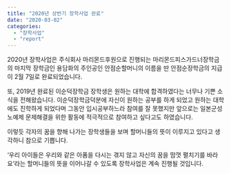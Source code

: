 ```yaml
---
title: "2020년 상반기 장학사업 완료"
date: "2020-03-02"
categories: 
  - "장학사업"
  - "report"
---
```


2020년 장학사업은 주식회사 마리몬드후원으로 진행되는 마리몬드피스가드너장학금의 마지막 장학금인 용담화의 주인공인 안점순할머니의 이름을 딴 안점순장학금의 지급이 2월 7일로 완료되었습니다.

또, 2019년 완료된 이순덕장학금 장학생은 원하는 대학에 합격하였다는 너무나 기쁜 소식을 전해왔습니다. 이순덕장학금덕분에 자신이 원하는 공부를 하게 되었고 원하는 대학에도 진학하게 되었다며 그동안 입시공부하느라 참여를 잘 못했지만 앞으로는 일본군성노예제 문제해결을 위한 활동에 적극적으로 참여하고 싶다고도 하였습니다.

이렇듯 각자의 꿈을 향해 나가는 장학생들을 보며 할머니들의 뜻이 이루지고 있다고 생각하니 참으로 기쁩니다.

‘우리 아이들은 우리와 같은 아품을 다시는 겪지 않고 자신의 꿈을 맘껏 펼치기를 바라요’라는 할머니들의 뜻을 이어나갈 수 있도록 장학사업은 계속 진행될 것입니다.
